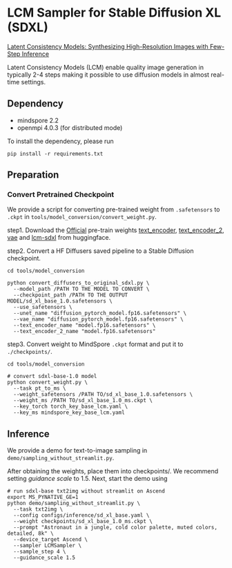 # LCM Sampler for Stable Diffusion XL (SDXL)

[Latent Consistency Models: Synthesizing High-Resolution Images with Few-Step Inference](https://arxiv.org/abs/2310.04378)

Latent Consistency Models (LCM) enable quality image generation in typically 2-4 steps making it possible to use diffusion models in almost real-time settings.

## Dependency

- mindspore 2.2
- openmpi 4.0.3 (for distributed mode)

To install the dependency, please run

```shell
pip install -r requirements.txt
```

## Preparation

### Convert Pretrained Checkpoint

We provide a script for converting pre-trained weight from `.safetensors` to `.ckpt` in `tools/model_conversion/convert_weight.py`.

step1. Download the [Official](https://github.com/Stability-AI/generative-models) pre-train weights [text_encoder](https://huggingface.co/stabilityai/stable-diffusion-xl-base-1.0/tree/main/text_encoder), [text_encoder_2](https://huggingface.co/stabilityai/stable-diffusion-xl-base-1.0/tree/main/text_encoder_2), [vae](https://huggingface.co/stabilityai/stable-diffusion-xl-base-1.0/tree/main/vae) and [
lcm-sdxl](https://huggingface.co/latent-consistency/lcm-sdxl/tree/main) from huggingface.

step2. Convert a HF Diffusers saved pipeline to a Stable Diffusion checkpoint.

```shell
cd tools/model_conversion

python convert_diffusers_to_original_sdxl.py \
  --model_path /PATH TO THE MODEL TO CONVERT \
  --checkpoint_path /PATH TO THE OUTPUT MODEL/sd_xl_base_1.0.safetensors \
  --use_safetensors \
  --unet_name "diffusion_pytorch_model.fp16.safetensors" \
  --vae_name "diffusion_pytorch_model.fp16.safetensors" \
  --text_encoder_name "model.fp16.safetensors" \
  --text_encoder_2_name "model.fp16.safetensors"
```

step3. Convert weight to MindSpore `.ckpt` format and put it to `./checkpoints/`.

```shell
cd tools/model_conversion

# convert sdxl-base-1.0 model
python convert_weight.py \
  --task pt_to_ms \
  --weight_safetensors /PATH TO/sd_xl_base_1.0.safetensors \
  --weight_ms /PATH TO/sd_xl_base_1.0_ms.ckpt \
  --key_torch torch_key_base_lcm.yaml \
  --key_ms mindspore_key_base_lcm.yaml
```

## Inference

We provide a demo for text-to-image sampling in `demo/sampling_without_streamlit.py`.

After obtaining the weights, place them into checkpoints/. We recommend setting *guidance scale* to 1.5. Next, start the demo using

```shell
# run sdxl-base txt2img without streamlit on Ascend
export MS_PYNATIVE_GE=1
python demo/sampling_without_streamlit.py \
  --task txt2img \
  --config configs/inference/sd_xl_base.yaml \
  --weight checkpoints/sd_xl_base_1.0_ms.ckpt \
  --prompt "Astronaut in a jungle, cold color palette, muted colors, detailed, 8k" \
  --device_target Ascend \
  --sampler LCMSampler \
  --sample_step 4 \
  --guidance_scale 1.5
```









